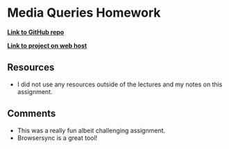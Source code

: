 
# Media Queries Homework

**[Link to GitHub repo]()**

**[Link to project on web host]()**



## Resources

* I did not use anyresources outside of the lectures and my notes on this assignment.

## Comments

* This was a really fun albeit challenging assignment. 
* Browsersync is a great tool!